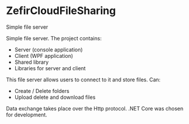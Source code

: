# ZefirCloudFileSharing
Simple file server

Simple file server. The project contains:
- Server (console application)
- Client (WPF application)
- Shared library
- Libraries for server and client

This file server allows users to connect to it and store files. Can:
- Create / Delete folders
- Upload delete and download files


Data exchange takes place over the Http protocol. .NET Core was chosen for development.
